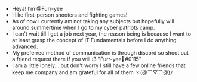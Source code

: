 - Heya! I’m @Furr-yee
- I like first-person shooters and fighting games!
- As of now i currently am not taking any subjects but hopefully will around summertime when I go to my cyber patriots camp.
- I can't wait till I get a job next year, the reason being is because I want to at least grasp the concept of IT Fundamentals before I do anything advanced.
- My preferred method of communication is through discord so shoot out a friend request there if you will :3 "Furr-yee🐾#0115"
- I am a little lonely... but don't worry I still have a few online friends that keep me company and am grateful for all of them ヾ(＠⌒▽⌒＠)ﾉ
